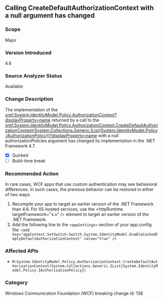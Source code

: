 ## Calling CreateDefaultAuthorizationContext with a null argument has changed

### Scope
Major

### Version Introduced
4.6

### Source Analyzer Status
Available

### Change Description
The implementation of the <xref:System.IdentityModel.Policy.AuthorizationContext?displayProperty=name>
returned by a call to the
<xref:System.IdentityModel.Policy.AuthorizationContext.CreateDefaultAuthorizationContext(System.Collections.Generic.IList{System.IdentityModel.Policy.IAuthorizationPolicy})?displayProperty=name>
with a null authorizationPolicies argument has changed its implementation in the
.NET Framework 4.7.
- [x] Quirked
- [ ] Build-time break

### Recommended Action
In rare cases, WCF apps that use custom authentication may see behavioral differences. In such cases, the previous behavior can be restored in either of two ways:

1. Recompile your app to target an earlier version of the .NET Framework than 4.6. For IIS-hosted services, use the &lt;httpRuntime targetFramework="x.x" /&gt; element to target an earlier version of the .NET Framework.
2. Add the following line to the `<appSettings>` section of your app.config file: `<add key="appContext.SetSwitch:Switch.System.IdentityModel.EnableCachedEmptyDefaultAuthorizationContext" value="true" />`

### Affected APIs
* `M:System.IdentityModel.Policy.AuthorizationContext.CreateDefaultAuthorizationContext(System.Collections.Generic.IList{System.IdentityModel.Policy.IAuthorizationPolicy})`

### Category
Windows Communication Foundation (WCF)
breaking change id: 138
